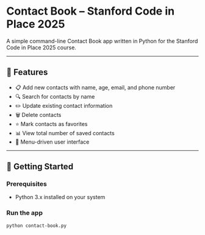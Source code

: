 # Contact Book – Stanford Code in Place 2025

A simple command-line Contact Book app written in Python for the Stanford Code in Place 2025 course.

---

## 📌 Features

- 📋 Add new contacts with name, age, email, and phone number
- 🔍 Search for contacts by name
- ✏️ Update existing contact information
- 🗑️ Delete contacts
- ⭐ Mark contacts as favorites
- 📊 View total number of saved contacts
- 🧭 Menu-driven user interface

---

## 🚀 Getting Started

### Prerequisites

- Python 3.x installed on your system

### Run the app

```bash
python contact-book.py

```
